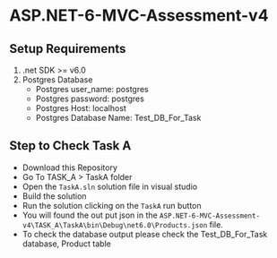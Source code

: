 # ASP.NET-6-MVC-Assessment-v4

## Setup Requirements
1. .net SDK >= v6.0
2. Postgres Database 
    - Postgres user_name: postgres
    - Postgres password: postgres
    - Postgres Host: localhost
    - Postgres Database Name: Test_DB_For_Task

## Step to Check Task A
- Download this Repository
- Go To TASK_A > TaskA folder
- Open the `TaskA.sln` solution file in visual studio
- Build the solution
- Run the solution clicking on the `TaskA` run button
- You will found the out put json in the `ASP.NET-6-MVC-Assessment-v4\TASK_A\TaskA\bin\Debug\net6.0\Products.json` file.
- To check the database output please check the Test_DB_For_Task database, Product table
